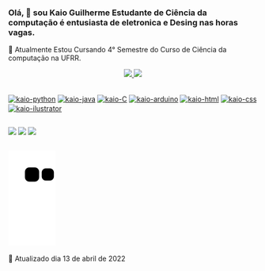 ### Olá, 👋 sou Kaio Guilherme Estudante de Ciência da computação é entusiasta de eletronica e Desing nas horas vagas. 

 🔭 Atualmente Estou Cursando 4° Semestre do Curso de Ciência da computação na UFRR. 
 
<div align="center">
  <a href="https://github.com/Kaioguilherme1">
  <img height="180em" src="https://github-readme-stats.vercel.app/api?username=Kaioguilherme1&show_icons=true&theme=tokyonight&include_all_commits=true&count_private=true"/>
  <img height="180em" src="https://github-readme-stats.vercel.app/api/top-langs/?username=Kaioguilherme1&layout=compact&langs_count=7&theme=tokyonight"/>
</div>
<div style="display: inline_block"><br>

  <a href="https://www.python.org" target= "_blank"><img align="center" alt="kaio-python" height="30" width="40" src="https://cdn.jsdelivr.net/gh/devicons/devicon/icons/python/python-original.svg"></a>
  <a href="https://www.java.com/" target= "_blank"><img align="center" alt="kaio-java" height="30" width="40" src="https://cdn.jsdelivr.net/gh/devicons/devicon/icons/java/java-original.svg"></a>
  <a href="https://docs.microsoft.com/pt-br/cpp/c-language/?view=msvc-170" target="_blank"><img align="center" alt="kaio-C" height="30" width="40" src="https://cdn.jsdelivr.net/gh/devicons/devicon/icons/c/c-original.svg"></a>
  <a href="https://www.arduino.cc" target= "_blank"><img align="center" alt="kaio-arduino" height="30" width="40" src="https://cdn.jsdelivr.net/gh/devicons/devicon/icons/arduino/arduino-original-wordmark.svg"></a>
  <a href="https://www.w3schools.com/html/" target= "_blank"><img align="center" alt="kaio-html" height="30" width="40" src="https://cdn.jsdelivr.net/gh/devicons/devicon/icons/html5/html5-original.svg"></a>
  <a href="https://www.w3schools.com/css/default.asp" target= "_blank"><img align="center" alt="kaio-css" height="30" width="40" src="https://cdn.jsdelivr.net/gh/devicons/devicon/icons/css3/css3-original.svg"></a>
  <a href="https://www.adobe.com/br/products/illustrator/" target= "_blank"><img align="center" alt="kaio-ilustrator" height="30" width="40" src="https://cdn.jsdelivr.net/gh/devicons/devicon/icons/illustrator/illustrator-plain.svg"></a>
</div>

  ##
  
<div> 
  
  <a href="https://www.instagram.com/kaioguilherme001/" target= "_blank"><img src="https://img.shields.io/badge/-Instagram-%23E4405F?style=for-the-badge&logo=instagram&logoColor=white" target= "_blank"></a>
  <a href = "https://www.kaioguilherme444@gmail.com"><img src="https://img.shields.io/badge/-Gmail-%23333?style=for-the-badge&logo=gmail&logoColor=white" target="_blank"></a>
  <a href="https://www.linkedin.com/in/kaio-guilherme/" target= "_blank"><img src="https://img.shields.io/badge/-LinkedIn-%230077B5?style=for-the-badge&logo=linkedin&logoColor=white" target="_blank"></a> 
 
  ##
  
  ![Snake animation](https://github.com/kaioguilherme1/kaioguilherme1/blob/output/github-contribution-grid-snake.svg)
</div>  
 📅 Atualizado dia 13 de abril de 2022
